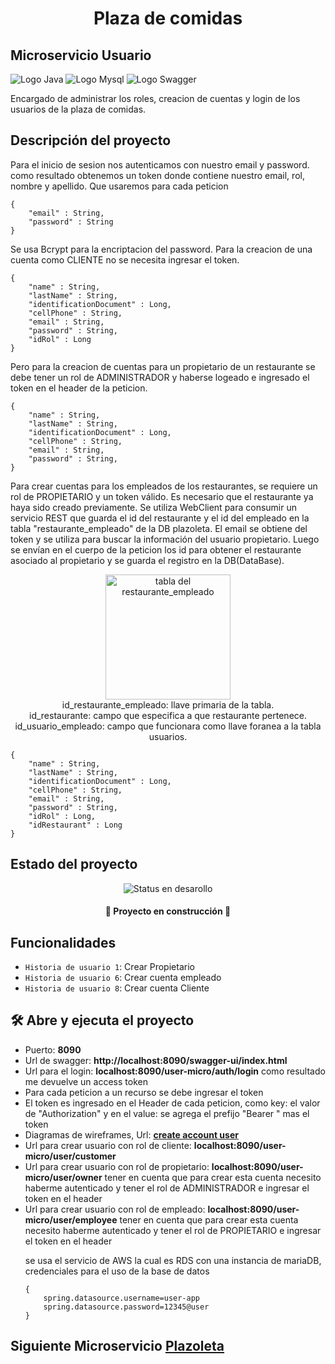 <h1 align="center">Plaza de comidas</h1></center>
<h2>Microservicio Usuario</h2>
<img src="https://img.shields.io/badge/%E2%98%95%20Java-%23c98524.svg?style=logoColor=white" alt="Logo Java" />
<img src="https://img.shields.io/badge/-MySQL-005C84?style=flat-square&logo=mysql&logoColor=black" alt="Logo Mysql" />
<img src="https://img.shields.io/badge/Swagger-%2385EA2D.svg?&style=flat-square&logo=swagger&logoColor=blue" alt="Logo Swagger" />
<p>Encargado de administrar los roles, creacion de cuentas y login de los usuarios de la plaza de comidas.
<br></p>

## Descripción del proyecto

<p>Para el inicio de sesion nos autenticamos con nuestro email y password.
como resultado obtenemos un token donde contiene nuestro email, rol, nombre y apellido. Que usaremos para cada peticion</p>

    {
        "email" : String,
        "password" : String
    }

Se usa <span title="Es un algoritmo de hash de contraseñas diseñado específicamente para el almacenamiento seguro de contraseñas. Es conocido por su robustez y capacidad para resistir ataques de fuerza bruta. Bcrypt utiliza una combinación de hashing y salting para proteger las contraseñas.">Bcrypt</span> para la encriptacion del password. Para la creacion de una cuenta como CLIENTE no se necesita ingresar el token.

    {
        "name" : String,
        "lastName" : String,
        "identificationDocument" : Long,
        "cellPhone" : String,
        "email" : String,
        "password" : String,
        "idRol" : Long
    }

Pero para la creacion de cuentas para un propietario de un restaurante se debe tener un rol de ADMINISTRADOR y haberse logeado e ingresado el token en el header de la peticion.

    {
        "name" : String,
        "lastName" : String,
        "identificationDocument" : Long,
        "cellPhone" : String,
        "email" : String,
        "password" : String,
    }


Para crear cuentas para los empleados de los restaurantes, se requiere un rol de PROPIETARIO y un token válido.
Es necesario que el restaurante ya haya sido creado previamente. Se utiliza WebClient para consumir un servicio REST que guarda el id del restaurante y el id del empleado en la tabla "restaurante_empleado" de la DB plazoleta. El email se obtiene del token y se utiliza para buscar la información del usuario propietario. Luego se envían en el cuerpo de la peticion los id para obtener el restaurante asociado al propietario y se guarda el registro en la DB(DataBase).

<p align="center"><img src="https://github.com/JaiderMartinez/Usuario/assets/119683594/60eb085a-20be-44e6-99b1-f452e523b589" width="200" alt="tabla del restaurante_empleado"> <br>id_restaurante_empleado: llave primaria de la tabla.<br>id_restaurante: campo que especifica a que restaurante pertenece.<br>id_usuario_empleado: campo que funcionara como llave foranea a la tabla usuarios.</p>

    {
        "name" : String,
        "lastName" : String,
        "identificationDocument" : Long,
        "cellPhone" : String,
        "email" : String,
        "password" : String,
        "idRol" : Long,
        "idRestaurant" : Long
    }

## Estado del proyecto

<p style="text-align:center;" ><img src="https://img.shields.io/badge/STATUS-EN%20DESARROLLO-green" alt="Status en desarollo">
<h4 style="text-align:center;" >
👷 Proyecto en construcción 🚧
</h4>

## Funcionalidades
- `Historia de usuario 1`: Crear Propietario
- `Historia de usuario 6`: Crear cuenta empleado
- `Historia de usuario 8`: Crear cuenta Cliente

## 🛠️ Abre y ejecuta el proyecto

<ul>
    <li>Puerto: <strong>8090</strong></li>
    <li>Url de swagger: <strong>http://localhost:8090/swagger-ui/index.html</strong></li>
    <li>Url para el login: <strong>localhost:8090/user-micro/auth/login</strong> como resultado me devuelve un access token</li>
    <li>Para cada peticion a un recurso se debe ingresar el token</li>
    <li>El token es ingresado en el Header de cada peticion, como key: el valor de "Authorization" y en el value: se agrega el prefijo "Bearer " mas el token</li>
    <li>Diagramas de wireframes, Url: <strong><a href="https://app.moqups.com/OUdC5drISYQhJ9c7UvgCrmkoWVqBrYtx/view/page/a3afcac31?ui=0">create account user</a></strong></li>
    <li>Url para crear usuario con rol de cliente: <strong>localhost:8090/user-micro/user/customer</strong></li>
    <li>Url para crear usuario con rol de propietario: <strong>localhost:8090/user-micro/user/owner</strong> tener en cuenta que para crear esta cuenta necesito haberme autenticado y tener el rol de ADMINISTRADOR e ingresar el token en el header</li>
    <li>Url para crear usuario con rol de empleado: <strong>localhost:8090/user-micro/user/employee</strong> tener en cuenta que para crear esta cuenta necesito haberme autenticado y tener el rol de PROPIETARIO e ingresar el token en el header</li>

se usa el servicio de AWS la cual es RDS con una instancia de mariaDB, credenciales para el uso de la base de datos

    {
        spring.datasource.username=user-app
        spring.datasource.password=12345@user
    }
</ul>

## Siguiente Microservicio <a href="https://github.com/JaiderMartinez/power_up_v2_plazoleta.git">Plazoleta</a>